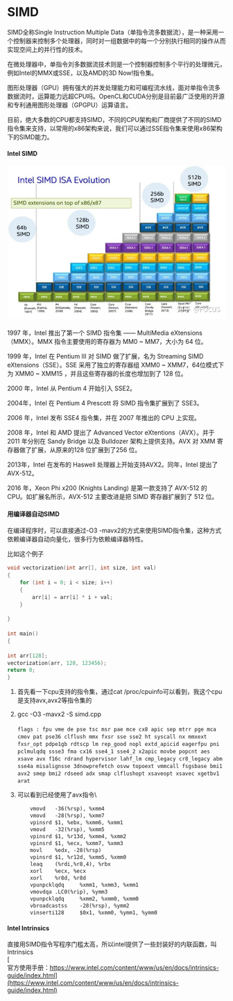 # SIMD

SIMD全称Single Instruction Multiple Data（单指令流多数据流），是一种采用一个控制器来控制多个处理器，同时对一组数据中的每一个分别执行相同的操作从而实现空间上的并行性的技术。

在微处理器中，单指令刘多数据流技术则是一个控制器控制多个平行的处理微元，例如Intel的MMX或SSE，以及AMD的3D Now!指令集。

图形处理器（GPU）拥有强大的并发处理能力和可编程流水线，面对单指令流多数据流时，运算能力远超CPU吗。OpenCL和CUDA分别是目前最广泛使用的开源和专利通用图形处理器（GPGPU）运算语言。

目前，绝大多数的CPU都支持SIMD，不同的CPU架构和厂商提供了不同的SIMD指令集来支持，以常用的x86架构来说，我们可以通过SSE指令集来使用x86架构下的SIMD能力。



#### Intel SIMD

#### ![](../.gitbook/assets/image.png)

1997 年，Intel 推出了第一个 SIMD 指令集 —— MultiMedia eXtensions（MMX）。MMX 指令主要使用的寄存器为 MM0 \~ MM7，大小为 64 位。

1999 年，Intel 在 Pentium III 对 SIMD 做了扩展，名为 Streaming SIMD eXtensions（SSE）。SSE 采用了独立的寄存器组 XMM0 \~ XMM7，64位模式下为 XMM0 \~ XMM15 ，并且这些寄存器的长度也增加到了 128 位。

2000 年，Intel 从 Pentium 4 开始引入 SSE2。

2004年，Intel 在 Pentium 4 Prescott 将 SIMD 指令集扩展到了 SSE3。

2006 年，Intel 发布 SSE4 指令集，并在 2007 年推出的 CPU 上实现。

2008 年，Intel 和 AMD 提出了 Advanced Vector eXtentions（AVX）。并于 2011 年分别在 Sandy Bridge 以及 Bulldozer 架构上提供支持。AVX 对 XMM 寄存器做了扩展，从原来的128 位扩展到了256 位。

2013年，Intel 在发布的 Haswell 处理器上开始支持AVX2。同年，Intel 提出了 AVX-512。

2016 年，Xeon Phi x200 (Knights Landing) 是第一款支持了 AVX-512 的 CPU。如扩展名所示，AVX-512 主要改进是把 SIMD 寄存器扩展到了 512 位。

#### 用编译器自动SIMD

在编译程序时，可以直接通过-O3 -mavx2的方式来使用SIMD指令集，这种方式依赖编译器自动向量化，很多行为依赖编译器特性。

比如这个例子

```cpp
void vectorization(int arr[], int size, int val)
{
    for (int i = 0; i < size; i++)
    {
        arr[i] = arr[i] * i + val;
    }

}

int main()
{

int arr[128];
vectorization(arr, 128, 123456);
return 0;
}
```

1. 首先看一下cpu支持的指令集，通过cat /proc/cpuinfo可以看到，我这个cpu是支持avx,avx2等指令集的
2. gcc -O3 -mavx2 -S simd.cpp\
   \
   `flags : fpu vme de pse tsc msr pae mce cx8 apic sep mtrr pge mca cmov pat pse36 clflush mmx fxsr sse sse2 ht syscall nx mmxext fxsr_opt pdpe1gb rdtscp lm rep_good nopl extd_apicid eagerfpu pni pclmulqdq ssse3 fma cx16 sse4_1 sse4_2 x2apic movbe popcnt aes xsave avx f16c rdrand hypervisor lahf_lm cmp_legacy cr8_legacy abm sse4a misalignsse 3dnowprefetch osvw topoext vmmcall fsgsbase bmi1 avx2 smep bmi2 rdseed adx smap clflushopt xsaveopt xsavec xgetbv1 arat`
3.  可以看到已经使用了avx指令\


    ```
        vmovd   -36(%rsp), %xmm4
        vmovd   -28(%rsp), %xmm7
        vpinsrd $1, %ebx, %xmm6, %xmm1
        vmovd   -32(%rsp), %xmm5
        vpinsrd $1, %r13d, %xmm4, %xmm2
        vpinsrd $1, %ecx, %xmm7, %xmm3
        movl    %edx, -28(%rsp)
        vpinsrd $1, %r12d, %xmm5, %xmm0
        leaq    (%rdi,%r8,4), %rbx
        xorl    %ecx, %ecx
        xorl    %r8d, %r8d
        vpunpcklqdq     %xmm1, %xmm3, %xmm1
        vmovdqa .LC0(%rip), %ymm3
        vpunpcklqdq     %xmm2, %xmm0, %xmm0
        vbroadcastss    -28(%rsp), %ymm2
        vinserti128     $0x1, %xmm0, %ymm1, %ymm0
    ```

#### Intel Intrinsics

直接用SIMD指令写程序门槛太高，所以intel提供了一些封装好的内联函数，叫Intrinsics\
[\
官方使用手册：https://www.intel.com/content/www/us/en/docs/intrinsics-guide/index.html](https://www.intel.com/content/www/us/en/docs/intrinsics-guide/index.html)


